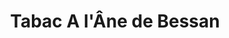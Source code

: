 ---
title: "Tabac A l'Âne de Bessan"
url: /bessan/tabac-a-lane-de-bessan/
shop: marchand de journaux
---